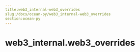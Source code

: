 ```yaml
---
title:web3_internal-web3_overrides
slug:/docs/ocean-py/web3_internal-web3_overrides
section:ocean-py
---
```

<a name="web3_internal.web3_overrides"></a>
# web3\_internal.web3\_overrides

